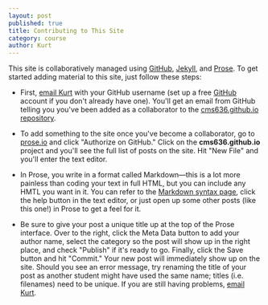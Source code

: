 ```yaml
---
layout: post
published: true
title: Contributing to This Site
category: course
author: Kurt
---
```


This site is collaboratively managed using [GitHub](https://github.com), [Jekyll](http://jekyllrb.com/), and [Prose](http://prose.io/). To get started adding material to this site, just follow these steps:

- First, [email Kurt](mailto:fendt@mit.edu) with your GitHub username (set up a free [GitHub](https://github.com) account if you don't already have one). You'll get an email from GitHub telling you you've been added as a collaborator to the [cms636.github.io repository](https://github.com/cms636/cms636.github.io).

- To add something to the site once you've become a collaborator, go to [prose.io](http://prose.io/) and click "Authorize on GitHub." Click on the **cms636.github.io** project and you'll see the full list of posts on the site. Hit "New File" and you'll enter the text editor.

- In Prose, you write in a format called Markdown—this is a lot more painless than coding your text in full HTML, but you can include any HMTL you want in it. You can refer to the [Markdown syntax page](http://daringfireball.net/projects/markdown/syntax), click the help button in the text editor, or just open up some other posts (like this one!) in Prose to get a feel for it.

- Be sure to give your post a unique title up at the top of the Prose interface. Over to the right, click the Meta Data button to add your author name, select the category so the post will show up in the right place, and check "Publish" if it's ready to go. Finally, click the Save button and hit "Commit." Your new post will immediately show up on the site.
Should you see an error message, try renaming the title of your post as another student might have used the same name; titles (i.e. filenames) need to be unique.
If you are still having problems, [email Kurt](mailto:fendt@mit.edu).
